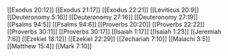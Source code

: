 [[Exodus 20:12]]
[[Exodus 21:17]]
[[Exodus 22:21]]
[[Leviticus 20:9]]
[[Deuteronomy 5:16]]
[[Deuteronomy 27:16]]
[[Deuteronomy 27:19]]
[[Psalms 94:5]]
[[Psalms 94:6]]
[[Proverbs 20:20]]
[[Proverbs 22:22]]
[[Proverbs 30:11]]
[[Proverbs 30:17]]
[[Isaiah 1:17]]
[[Isaiah 1:23]]
[[Jeremiah 7:6]]
[[Ezekiel 18:12]]
[[Ezekiel 22:29]]
[[Zechariah 7:10]]
[[Malachi 3:5]]
[[Matthew 15:4]]
[[Mark 7:10]]
